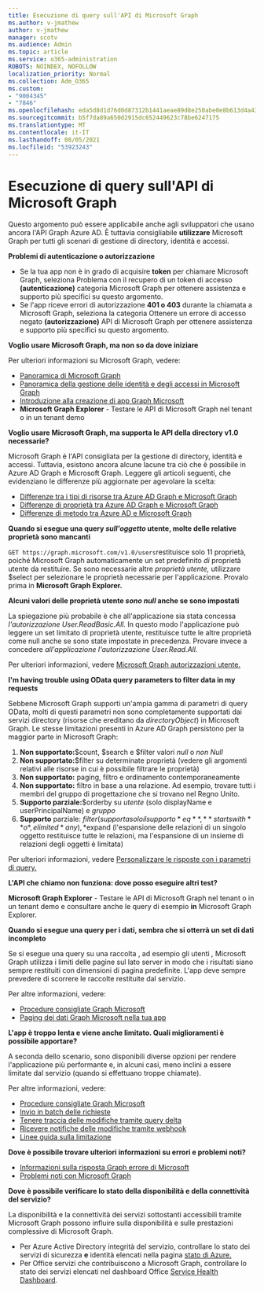 ```yaml
---
title: Esecuzione di query sull'API di Microsoft Graph
ms.author: v-jmathew
author: v-jmathew
manager: scotv
ms.audience: Admin
ms.topic: article
ms.service: o365-administration
ROBOTS: NOINDEX, NOFOLLOW
localization_priority: Normal
ms.collection: Adm_O365
ms.custom:
- "9004345"
- "7846"
ms.openlocfilehash: eda5d8d1d76d0d87312b1441aeae89d8e250abe0e8b613d4a43fcc2345a6f021
ms.sourcegitcommit: b5f7da89a650d2915dc652449623c78be6247175
ms.translationtype: MT
ms.contentlocale: it-IT
ms.lasthandoff: 08/05/2021
ms.locfileid: "53923243"
---
```

# <a name="querying-the-microsoft-graph-api"></a>Esecuzione di query sull'API di Microsoft Graph

Questo argomento può essere applicabile anche agli sviluppatori che usano ancora l'API Graph Azure AD. È tuttavia consigliabile **utilizzare** Microsoft Graph per tutti gli scenari di gestione di directory, identità e accessi.

**Problemi di autenticazione o autorizzazione**

- Se la tua app non è in grado di acquisire **token** per chiamare Microsoft Graph, seleziona Problema con il recupero di un token di accesso **(autenticazione)** categoria Microsoft Graph per ottenere assistenza e supporto più specifici su questo argomento.
- Se l'app riceve errori di autorizzazione **401 o 403** durante la chiamata a Microsoft Graph, seleziona la categoria Ottenere un errore di accesso negato **(autorizzazione)** API di Microsoft Graph per ottenere assistenza e supporto più specifici su questo argomento.

**Voglio usare Microsoft Graph, ma non so da dove iniziare**

Per ulteriori informazioni su Microsoft Graph, vedere:

- [Panoramica di Microsoft Graph](https://docs.microsoft.com/graph/overview)
- [Panoramica della gestione delle identità e degli accessi in Microsoft Graph](https://docs.microsoft.com/graph/azuread-identity-access-management-concept-overview)
- [Introduzione alla creazione di app Graph Microsoft](https://docs.microsoft.com/graph/)
- **Microsoft Graph Explorer** - Testare le API di Microsoft Graph nel tenant o in un tenant demo

**Voglio usare Microsoft Graph, ma supporta le API della directory v1.0 necessarie?**

Microsoft Graph è l'API consigliata per la gestione di directory, identità e accessi. Tuttavia, esistono ancora alcune lacune tra ciò che è possibile in Azure AD Graph e Microsoft Graph. Leggere gli articoli seguenti, che evidenziano le differenze più aggiornate per agevolare la scelta:

- [Differenze tra i tipi di risorse tra Azure AD Graph e Microsoft Graph](https://docs.microsoft.com/graph/migrate-azure-ad-graph-resource-differences)
- [Differenze di proprietà tra Azure AD Graph e Microsoft Graph](https://docs.microsoft.com/graph/migrate-azure-ad-graph-property-differences)
- [Differenze di metodo tra Azure AD e Microsoft Graph](https://docs.microsoft.com/graph/migrate-azure-ad-graph-method-differences)

**Quando si esegue una query *sull'oggetto* utente, molte delle relative proprietà sono mancanti**

`GET https://graph.microsoft.com/v1.0/users`restituisce solo 11 proprietà, poiché Microsoft Graph automaticamente un set predefinito *di* proprietà utente da restituire. Se sono necessarie altre *proprietà utente,* utilizzare $select per selezionare le proprietà necessarie per l'applicazione. Provalo prima in **Microsoft Graph Explorer.**

**Alcuni valori delle proprietà utente *sono null* anche se sono impostati**

La spiegazione più probabile è che all'applicazione sia stata concessa *l'autorizzazione User.ReadBasic.All.* In questo modo l'applicazione può leggere un set limitato di proprietà utente, restituisce tutte le altre proprietà come null anche se sono state impostate in precedenza. Provare invece a concedere *all'applicazione l'autorizzazione User.Read.All.*

Per ulteriori informazioni, vedere [Microsoft Graph autorizzazioni utente.](https://docs.microsoft.com/graph/permissions-reference#user-permissions)

**I'm having trouble using OData query parameters to filter data in my requests**

Sebbene Microsoft Graph supporti un'ampia gamma di parametri di query OData, molti di questi parametri non sono completamente supportati dai servizi directory (risorse che ereditano da *directoryObject*) in Microsoft Graph. Le stesse limitazioni presenti in Azure AD Graph persistono per la maggior parte in Microsoft Graph:

1. **Non supportato:**$count, $search e $filter valori *null* o *non Null*
2. **Non supportato:**$filter su determinate proprietà (vedere gli argomenti relativi alle risorse in cui è possibile filtrare le proprietà)
3. **Non supportato:** paging, filtro e ordinamento contemporaneamente
4. **Non supportato:** filtro in base a una relazione. Ad esempio, trovare tutti i membri del gruppo di progettazione che si trovano nel Regno Unito.
5. **Supporto parziale:**$orderby su *utente* (solo displayName e userPrincipalName) e *gruppo*
6. **Supporto** parziale: $filter (supporta solo il supporto *eq* *,* *startswith* *o*, e limited *any),*$expand (l'espansione delle relazioni di un singolo oggetto restituisce tutte le relazioni, ma l'espansione di un insieme di relazioni degli oggetti è limitata)

Per ulteriori informazioni, vedere [Personalizzare le risposte con i parametri di query.](https://docs.microsoft.com/graph/query-parameters)

**L'API che chiamo non funziona: dove posso eseguire altri test?**

**Microsoft Graph Explorer** - Testare le API di Microsoft Graph nel tenant o in un tenant demo e consultare anche le query di esempio **in** Microsoft Graph Explorer.

**Quando si esegue una query per i dati, sembra che si otterrà un set di dati incompleto**

Se si esegue una query su una raccolta , ad esempio gli utenti *,* Microsoft Graph utilizza i limiti delle pagine sul lato server in modo che i risultati siano sempre restituiti con dimensioni di pagina predefinite. L'app deve sempre prevedere di scorrere le raccolte restituite dal servizio.

Per altre informazioni, vedere:

- [Procedure consigliate Graph Microsoft](https://docs.microsoft.com/graph/best-practices-concept)
- [Paging dei dati Graph Microsoft nella tua app](https://docs.microsoft.com/graph/paging)

**L'app è troppo lenta e viene anche limitato. Quali miglioramenti è possibile apportare?**

A seconda dello scenario, sono disponibili diverse opzioni per rendere l'applicazione più performante e, in alcuni casi, meno inclini a essere limitate dal servizio (quando si effettuano troppe chiamate).

Per altre informazioni, vedere:

- [Procedure consigliate Graph Microsoft](https://docs.microsoft.com/graph/best-practices-concept)
- [Invio in batch delle richieste](https://docs.microsoft.com/graph/json-batching)
- [Tenere traccia delle modifiche tramite query delta](https://docs.microsoft.com/graph/delta-query-overview)
- [Ricevere notifiche delle modifiche tramite webhook](https://docs.microsoft.com/graph/webhooks)
- [Linee guida sulla limitazione](https://docs.microsoft.com/graph/throttling)

**Dove è possibile trovare ulteriori informazioni su errori e problemi noti?**

- [Informazioni sulla risposta Graph errore di Microsoft](https://docs.microsoft.com/graph/errors)
- [Problemi noti con Microsoft Graph](https://docs.microsoft.com/graph/known-issues)

**Dove è possibile verificare lo stato della disponibilità e della connettività del servizio?**

La disponibilità e la connettività dei servizi sottostanti accessibili tramite Microsoft Graph possono influire sulla disponibilità e sulle prestazioni complessive di Microsoft Graph.

- Per Azure Active Directory integrità del servizio, controllare lo stato dei servizi di sicurezza **e** identità elencati nella pagina [stato di Azure.](https://azure.microsoft.com/status/)
- Per Office servizi che contribuiscono a Microsoft Graph, controllare lo stato dei servizi elencati nel dashboard Office [Service Health Dashboard](https://portal.office.com/adminportal/home#/servicehealth).
